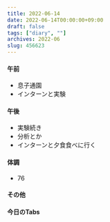 ```yaml
---
title: 2022-06-14
date: 2022-06-14T00:00:00+09:00
draft: false
tags: ["diary", ""]
archives: 2022-06
slug: 456623
---
```

#### 午前
- 息子通園
- インターンと実験
#### 午後
- 実験続き
- 分析とか
- インターンと夕食食べに行く
#### 体調
- 76
#### その他
#### 今日のTabs